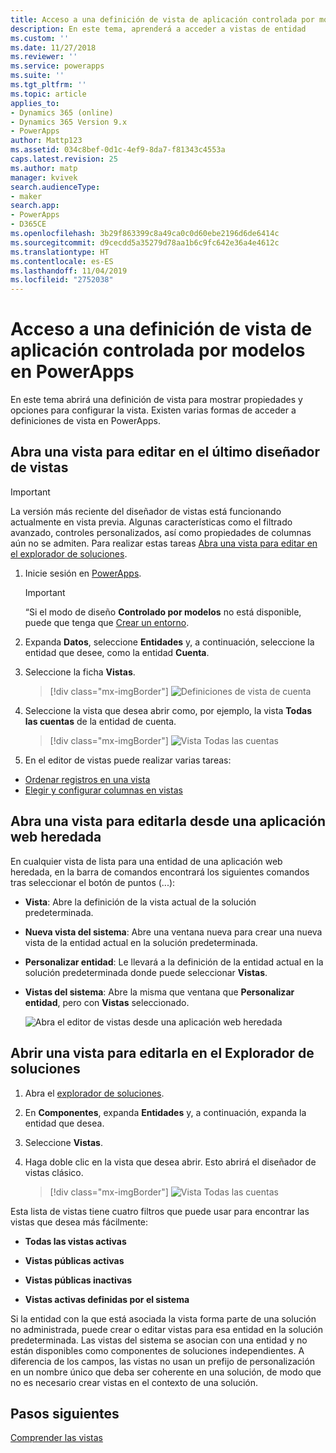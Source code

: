 ```yaml
---
title: Acceso a una definición de vista de aplicación controlada por modelos | MicrosoftDocs
description: En este tema, aprenderá a acceder a vistas de entidad
ms.custom: ''
ms.date: 11/27/2018
ms.reviewer: ''
ms.service: powerapps
ms.suite: ''
ms.tgt_pltfrm: ''
ms.topic: article
applies_to:
- Dynamics 365 (online)
- Dynamics 365 Version 9.x
- PowerApps
author: Mattp123
ms.assetid: 034c8bef-0d1c-4ef9-8da7-f81343c4553a
caps.latest.revision: 25
ms.author: matp
manager: kvivek
search.audienceType:
- maker
search.app:
- PowerApps
- D365CE
ms.openlocfilehash: 3b29f863399c8a49ca0c0d60ebe2196d6de6414c
ms.sourcegitcommit: d9cecdd5a35279d78aa1b6c9fc642e36a4e4612c
ms.translationtype: HT
ms.contentlocale: es-ES
ms.lasthandoff: 11/04/2019
ms.locfileid: "2752038"
---
```

# <a name="access-a-model-driven-app-view-definition-in-powerapps"></a>Acceso a una definición de vista de aplicación controlada por modelos en PowerApps

 En este tema abrirá una definición de vista para mostrar propiedades y opciones para configurar la vista. Existen varias formas de acceder a definiciones de vista en PowerApps. 
  
  
## <a name="open-a-view-for-editing-in-the-latest-view-designer"></a>Abra una vista para editar en el último diseñador de vistas

> [!IMPORTANT]
> La versión más reciente del diseñador de vistas está funcionando actualmente en vista previa. Algunas características como el filtrado avanzado, controles personalizados, así como propiedades de columnas aún no se admiten. Para realizar estas tareas [Abra una vista para editar en el explorador de soluciones](#open-a-view-for-editing-in-solution-explorer).

1.  Inicie sesión en [PowerApps](https://make.powerapps.com/?utm_source=padocs&utm_medium=linkinadoc&utm_campaign=referralsfromdoc).  


    > [!IMPORTANT]
    > “Si el modo de diseño **Controlado por modelos** no está disponible, puede que tenga que [Crear un entorno](https://docs.microsoft.com/powerapps/administrator/create-environment). 

2.  Expanda **Datos**, seleccione **Entidades** y, a continuación, seleccione la entidad que desee, como la entidad **Cuenta**.   
3. Seleccione la ficha **Vistas**.

    > [!div class="mx-imgBorder"] 
    > ![Definiciones de vista de cuenta](media/account-view-definitions.png)

4. Seleccione la vista que desea abrir como, por ejemplo, la vista **Todas las cuentas** de la entidad de cuenta.

    > [!div class="mx-imgBorder"] 
    > ![Vista Todas las cuentas](media/account-view-designer.png)

5. En el editor de vistas puede realizar varias tareas: 
 
- [Ordenar registros en una vista](configure-sorting.md)
- [Elegir y configurar columnas en vistas](choose-and-configure-columns.md)

## <a name="open-a-view-for-editing-from-a-legacy-web-app"></a>Abra una vista para editarla desde una aplicación web heredada
En cualquier vista de lista para una entidad de una aplicación web heredada, en la barra de comandos encontrará los siguientes comandos tras seleccionar el botón de puntos (...):  

- **Vista**: Abre la definición de la vista actual de la solución predeterminada.  
  
- **Nueva vista del sistema**: Abre una ventana nueva para crear una nueva vista de la entidad actual en la solución predeterminada.  
  
- **Personalizar entidad**: Le llevará a la definición de la entidad actual en la solución predeterminada donde puede seleccionar **Vistas**.  
  
- **Vistas del sistema**: Abre la misma que ventana que **Personalizar entidad**, pero con **Vistas** seleccionado.  

   ![Abra el editor de vistas desde una aplicación web heredada](media/open-view-editor-from-view.png)

## <a name="open-a-view-for-editing-in-solution-explorer"></a>Abrir una vista para editarla en el Explorador de soluciones 
1.  Abra el [explorador de soluciones](advanced-navigation.md#solution-explorer).  
  
2.  En **Componentes**, expanda **Entidades** y, a continuación, expanda la entidad que desea.  
  
3.  Seleccione **Vistas**.  
  
4.  Haga doble clic en la vista que desea abrir. Esto abrirá el diseñador de vistas clásico.
    
    > [!div class="mx-imgBorder"] 
    > ![Vista Todas las cuentas](media/all-accounts-view.png)

 Esta lista de vistas tiene cuatro filtros que puede usar para encontrar las vistas que desea más fácilmente:  
  
- **Todas las vistas activas**  

- **Vistas públicas activas**  

- **Vistas públicas inactivas**  

- **Vistas activas definidas por el sistema**  
  
 Si la entidad con la que está asociada la vista forma parte de una solución no administrada, puede crear o editar vistas para esa entidad en la solución predeterminada. Las vistas del sistema se asocian con una entidad y no están disponibles como componentes de soluciones independientes. A diferencia de los campos, las vistas no usan un prefijo de personalización en un nombre único que deba ser coherente en una solución, de modo que no es necesario crear vistas en el contexto de una solución. 
 
## <a name="next-steps"></a>Pasos siguientes
[Comprender las vistas ](create-edit-views.md)



